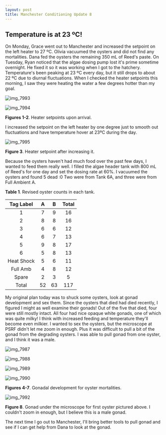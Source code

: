 ```yaml
---
layout: post
title: Manchester Conditioning Update 8
---
```


## Temperature is at 23 ºC!

On Monday, Grace went out to Manchester and increased the setpoint on the left heater to 27 ºC. Olivia vacuumed the oysters and did not find any mortalities. Dana fed the oysters the remaining 350 mL of Reed's paste. On Tuesday, Ryan noticed that the algae dosing pump lost it's prime sometime overnight. He fixed it so it was working when I got to the hatchery. Temperature's been peaking at 23 ºC every day, but it still drops to about 22 ºC due to diurnal fluctuations. When I checked the heater setpoints this morning, I saw they were heating the water a few degrees hotter than my goal.

![img_7993](https://user-images.githubusercontent.com/22335838/28395148-e1aa14f4-6ca6-11e7-9bca-cc26fba0c7f1.JPG)

![img_7994](https://user-images.githubusercontent.com/22335838/28395147-e1a9c904-6ca6-11e7-9d00-05ff5200f4e5.JPG)

**Figures 1-2**. Heater setpoints upon arrival.

I increased the setpoint on the left heater by one degree just to smooth out fluctuations and have temperature hover at 23ºC during the day.

![img_7995](https://user-images.githubusercontent.com/22335838/28395169-fbeb024c-6ca6-11e7-8a2f-776fd119e458.JPG)

**Figure 3**. Heater setpoint after increasing it.

Because the oysters haven't had much food over the past few days, I wanted to feed them really well. I filled the algae header tank with 800 mL of Reed's for one day and set the dosing rate at 60%. I vacuumed the oysters and found 5 dead :0 Two were from Tank 6A, and three were from Full Ambient A. 

**Table 1**. Revised oyster counts in each tank.

|  Tag Label |  A |  B | Total |
|:----------:|:--:|:--:|:-----:|
|      1     |  7 |  9 |   16  |
|      2     |  8 |  8 |   16  |
|      3     |  6 |  6 |   12  |
|      4     |  6 |  7 |   13  |
|      5     |  9 |  8 |   17  |
|      6     |  5 |  8 |   13  |
| Heat Shock |  5 |  6 |   11  |
|  Full Amb  |  4 |  8 |   12  |
|    Spare   |  2 |  3 |    5  |
|    Total   | 52 | 63 |  117  |

My original plan today was to shuck some oysters, look at gonad development and sex them. Since the oysters that died had died recently, I figured I might as well examine their gonads! Out of the five that died, four were still mostly intact. All four had nice opaque white gonads, one of which was quite milky! I think with increased feeding and temperature they'll become even milkier. I wanted to sex the oysters, but the microscope at PSRF didn't let me zoom in enough. Plus it was difficult to pull a bit of the gonad from the degrading oysters. I was able to pull gonad from one oyster, and I think it was a male.

![img_7987](https://user-images.githubusercontent.com/22335838/28395266-922382a2-6ca7-11e7-9083-cc6ecb277ae9.JPG)

![img_7988](https://user-images.githubusercontent.com/22335838/28395268-9227eff4-6ca7-11e7-8638-aeb890d09809.JPG)

![img_7989](https://user-images.githubusercontent.com/22335838/28395267-922715a2-6ca7-11e7-821a-cd5e36e7a72b.JPG)

![img_7990](https://user-images.githubusercontent.com/22335838/28395269-92db8cf8-6ca7-11e7-8d88-4156dd56cb6c.JPG)

**Figures 4-7**. Gonadal development for oyster mortalities. 

![img_7992](https://user-images.githubusercontent.com/22335838/28395314-ee29ebfe-6ca7-11e7-9836-0287ce827a31.JPG)

**Figure 8**. Gonad under the microscope for first oyster pictured above. I couldn't zoom in enough, but I believe this is a male gonad.

The next time I go out to Manchester, I'll bring better tools to pull gonad and see if I can get help from Dana to look at the gonad.
